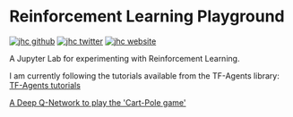 # Reinforcement Learning Playground

[![jhc github](https://img.shields.io/badge/GitHub-jhrcook-181717.svg?style=flat&logo=github)](https://github.com/jhrcook)
[![jhc twitter](https://img.shields.io/badge/Twitter-@JoshDoesA-00aced.svg?style=flat&logo=twitter)](https://twitter.com/JoshDoesa)
[![jhc website](https://img.shields.io/badge/Website-Joshua_Cook-5087B2.svg?style=flat&logo=telegram)](https://joshuacook.netlify.com)

A Jupyter Lab for experimenting with Reinforcement Learning.

I am currently following the tutorials available from the TF-Agents library: [TF-Agents tutorials](https://github.com/tensorflow/agents/tree/master/docs/tutorials)

[A Deep Q-Network to play the 'Cart-Pole game'](./notebooks/rl_cartpole.ipynb)
